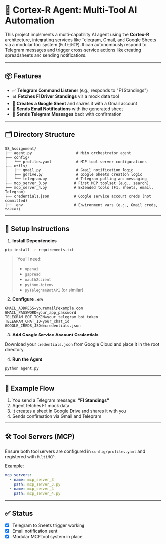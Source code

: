 
# 🧠 Cortex-R Agent: Multi-Tool AI Automation

This project implements a multi-capability AI agent using the **Cortex-R** architecture, integrating services like Telegram, Gmail, and Google Sheets via a modular tool system (`MultiMCP`). It can autonomously respond to Telegram messages and trigger cross-service actions like creating spreadsheets and sending notifications.

---

## 📦 Features

- ✅ **Telegram Command Listener** (e.g., responds to "F1 Standings")
- 📊 **Fetches F1 Driver Standings** via a mock data tool
- 📄 **Creates a Google Sheet** and shares it with a Gmail account
- 📧 **Sends Email Notifications** with the generated sheet
- 💬 **Sends Telegram Messages** back with confirmation

---

## 🗂 Directory Structure

```
S8_Assignment/
├── agent.py                    # Main orchestrator agent
├── config/
│   └── profiles.yaml           # MCP tool server configurations
├── utils/
│   ├── gmail.py                # Gmail notification logic
│   ├── gdrive.py               # Google Sheets creation logic
│   └── telegram.py             # Telegram polling and messaging
├── mcp_server_3.py            # First MCP toolset (e.g., search)
├── mcp_server_4.py            # Extended tools (F1, sheets, email, Telegram)
├── credentials.json           # Google service account creds (not committed)
├── .env                       # Environment vars (e.g., Gmail creds, tokens)
```

---

## 🚀 Setup Instructions

1. **Install Dependencies**

```bash
pip install -r requirements.txt
```

> You’ll need:
> - `openai`
> - `gspread`
> - `oauth2client`
> - `python-dotenv`
> - `pyTelegramBotAPI` (or similar)

2. **Configure `.env`**

```dotenv
GMAIL_ADDRESS=youremail@example.com
GMAIL_PASSWORD=your_app_password
TELEGRAM_BOT_TOKEN=your_telegram_bot_token
TELEGRAM_CHAT_ID=your_chat_id
GOOGLE_CREDS_JSON=credentials.json
```

3. **Add Google Service Account Credentials**

Download your `credentials.json` from Google Cloud and place it in the root directory.

4. **Run the Agent**

```bash
python agent.py
```

---

## 🧪 Example Flow

1. You send a Telegram message: **"F1 Standings"**
2. Agent fetches F1 mock data
3. It creates a sheet in Google Drive and shares it with you
4. Sends confirmation via Gmail and Telegram

---

## 🛠 Tool Servers (MCP)

Ensure both tool servers are configured in `config/profiles.yaml` and registered with `MultiMCP`.

Example:

```yaml
mcp_servers:
  - name: mcp_server_3
    path: mcp_server_3.py
  - name: mcp_server_4
    path: mcp_server_4.py
```

---

## ✅ Status

- [x] Telegram to Sheets trigger working
- [x] Email notification sent
- [x] Modular MCP tool system in place

